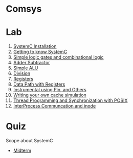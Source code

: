 # Comsys


Lab
===
1. [SystemC Installation](https://github.com/SzNeUrTo/Comsys/tree/master/lab01/prepare)
2. [Getting to know SystemC](https://github.com/SzNeUrTo/Comsys/tree/master/lab02/multifiles)
3. [Simple logic gates and combinational logic](https://github.com/SzNeUrTo/Comsys/tree/master/lab03/logic-gates)
4. [Adder Subtractor](https://github.com/SzNeUrTo/Comsys/tree/master/lab04/fulladder)
5. [Simple ALU](https://github.com/SzNeUrTo/Comsys/tree/master/lab05/multiplier)
6. [Division](https://github.com/SzNeUrTo/Comsys/tree/master/lab06/divider)
7. [Registers](https://github.com/SzNeUrTo/Comsys/tree/master/lab07/registers)
8. [Data Path with Registers](https://github.com/SzNeUrTo/Comsys/tree/master/lab08/datapath)
9. [Instrumental using Pin, and Others](https://github.com/SzNeUrTo/Comsys/tree/master/lab09)
10. [Writing your own cache simulation](https://github.com/SzNeUrTo/Comsys/tree/master/lab10)
11. [Thread Programming and Synchronization with POSIX](https://github.com/SzNeUrTo/Comsys/tree/master/lab11)
12. [InterProcess Communcation and inode](https://github.com/SzNeUrTo/Comsys/tree/master/lab12)

Quiz
====
Scope about SystemC
- [Midterm](https://github.com/SzNeUrTo/Comsys/tree/master/quiz)
